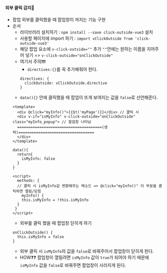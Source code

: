 #### 외부 클릭 감지🔎
+ 팝업 외부를 클릭했을 때 팝업창이 꺼지는 기능 구현
+ 순서
  + 라이브러리 설치하기 : `npm install --save click-outside-vue3` 설치
  + 사용할 페이지에 import 하기 : `import vClickOutside from 'click-outside-vue3'`
  + 해당 팝업 요소에 `v-click-outside=""` 추가 `""`안에는 원하는 이름을 지어주어 넣기 => `v-click-outside="onClickOutside"`
  + 여기서 주의❗❗❗
    + `directives:{}`를 꼭 추가해줘야 한다.
    ```node
    directives: {
      clickOutside: vClickOutside.directive
    }
    ```
  + `data(){}` 안에 클릭했을 때 팝업이 뜨게 보여지는 값을 `false`로 선언해준다.
  ```node
  <template>
    <div @click="myInfo()">{{$t('myPage')}}</div> // 클릭 시
    <div v-if="isMyInfo" v-click-outside="onClickOutside" class="myInfo_popup"> // 팝업창 나타남
    ======================================(생략)==================================
    </div>
  </template>
  
  data(){
    return{
      isMyInfo: false
    }
  }
  
  <script>
    methods: {
    // 클릭 시 isMyInfo값 변환해주는 메소드 => @click="myInfo()" 이 부분을 클릭하면 열림/닫힘
      myInfo() {
      this.isMyInfo = !this.isMyInfo
    }
   }
  </script>
  ```
  + 외부를 클릭 했을 때 팝업창 닫히게 하기
  ```node
  onClickOutside() {
    this.isMyInfo = false
  }
  ```
  + 외부 클릭 시 `isMyInfo`의 값을 `false`로 바꿔주어서 팝업창이 닫히게 한다. 
  + HOW❓❓ 팝업창이 열릴려면 `isMyInfo` 값이 `true`가 되어야 하기 때문에 `isMyInfo` 값을 `false`로 바꿔주면 팝업창이 사라지게 된다.
  
  
  
  
  
  
  
  
  
